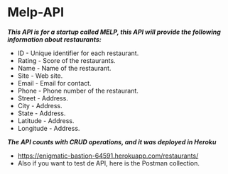 # Melp-API

_**This API is for a startup called MELP, this API will provide the following information about restaurants:**_

  * ID - Unique identifier for each restaurant.
  * Rating - Score of the restaurants.
  * Name - Name of the restaurant.
  * Site - Web site.
  * Email - Email for contact.
  * Phone - Phone number of the restaurant.
  * Street - Address.
  * City - Address.
  * State - Address.
  * Latitude - Address.
  * Longitude - Address.
  
_**The API counts with CRUD operations, and it was deployed in Heroku**_

  * https://enigmatic-bastion-64591.herokuapp.com/restaurants/
  * Also if you want to test de API, here is the Postman collection.
 
